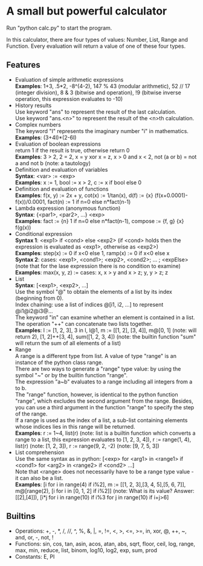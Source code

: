 # A small but powerful calculator

Run "python calc.py" to start the program.

In this calculator, there are four types of values: Number, List, Range and Function.
Every evaluation will return a value of one of these four types.  

## Features

- Evaluation of simple arithmetic expressions  
    **Examples**: 1+3, .5*2, -8^(4-2), 147 % 43 (modular arithmetic), 52 // 17 (integer division), 8 & 3 (bitwise and operation), !9 (bitwise inverse operation, this expression evaluates to -10)
- History results  
    Use keyword "ans" to represent the result of the last calculation.  
    Use keyword "ans.\<n>" to represent the result of the \<n>th calculation.
- Complex numbers  
    The keyword "I" represents the imaginary number "i" in mathematics.  
    **Examples**: (3+4I)*(2-6I)
- Evaluation of boolean expressions  
    return 1 if the result is true, otherwise return 0  
    **Examples**: 3 > 2, 2 = 2, x = y xor x = z, x > 0 and x < 2, not (a or b) = not a and not b (note: a tautology)
- Definition and evaluation of variables  
    **Syntax**: \<var> := \<exp>  
    **Examples**: x := 1, bool := x > 2, c := x if bool else 0
- Definition and evaluation of functions  
    **Examples**: f(x, y) := 2x + y, cot(x) := 1/tan(x), d(f) := {x} (f(x+0.0001)-f(x))/0.0001, fact(n) := 1 if n=0 else n*fact(n-1)
- Lambda expression (anonymous function)  
    **Syntax**: {\<par1>, \<par2>, ...} \<exp>  
    **Examples**: fact := {n} 1 if n=0 else n*fact(n-1), compose := {f, g} {x} f(g(x))
- Conditional expression  
    **Syntax 1**: \<exp1> if \<cond> else \<exp2> (if \<cond> holds then the expression is evaluated as \<exp1>, otherwise as \<exp2>)  
    **Examples**: step(x) := 0 if x<0 else 1, ramp(x) := 0 if x<0 else x  
    **Syntax 2**: cases: \<exp1>, \<cond1>; \<exp2>, \<cond2>; ... ; \<expElse> (note that for the lase expression there is no condition to examine)  
    **Examples**: max(x, y, z) := cases: x, x > y and x > z; y, y > z; z
- List  
    **Syntax**: [\<exp1>, \<exp2>, ...]  
    Use the symbol "@" to obtain the elements of a list by its index (beginning from 0).  
    Index chaining: use a list of indices @[i1, i2, ...] to represent @i1@i2@i3@...  
    The keyword "in" can examine whether an element is contained in a list.  
    The operation "++" can concatenate two lists together.  
    **Examples**: l := [1, 2, 3], 3 in l, l@1, m := [[1, 2], [3, 4]], m@[0, 1] (note: will return 2), [1, 2]++[3, 4], sum([1, 2, 3, 4]) (note: the builtin function "sum" will return the sum of all elements of a list)  
- Range  
    A range is a different type from list. A value of type "range" is an instance of the python class range.  
    There are two ways to generate a "range" type value: by using the symbol "\~" or by the builtin function "range".  
    The expression "a\~b" evaluates to a range including all integers from a to b.  
    The "range" function, however, is identical to the python function "range", which excludes the second argument from the range. Besides, you can use a third argument in the function "range" to specify the step of the range.  
    If a range is used as the index of a list, a sub-list containing elements whose indices lies in this range will be returned.  
    **Examples**: r := 1~4, list(r) (note: list is a builtin function which converts a range to a list, this expression evaluates to [1, 2, 3, 4]), r := range(1, 4), list(r) (note: [1, 2, 3]), r := range(9, 2, -2) (note: [9, 7, 5, 3])
- List comprehension  
    Use the same syntax as in python: [\<exp> for \<arg1> in \<range1> if \<cond1> for \<arg2> in \<range2> if \<cond2> ...]  
    Note that \<range> does not necessarily have to be a range type value - it can also be a list.  
    **Examples**: [i for i in range(4) if i%2], m := [[1, 2, 3],[3, 4, 5],[5, 6, 7]], m@[range(2), [i for i in [0, 1, 2] if i%2]] (note: What is its value? Answer: [[2],[4]]), [i*j for i in range(10) if i%3 for j in range(10) if i+j>6]

## Builtins

- Operations: +, -, *, /, //, ^, %, &, |, =, !=, <, >, <=, >=, in, xor, @, ++, ~, and, or, -, not, !
- Functions: sin, cos, tan, asin, acos, atan, abs, sqrt, floor, ceil, log, range, max, min, reduce, list, binom, log10, log2, exp, sum, prod
- Constants: E, PI  
